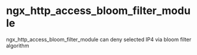 # ngx_http_access_bloom_filter_module
ngx_http_access_bloom_filter_module can deny selected IP4 via bloom filter algorithm
